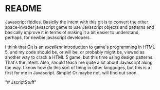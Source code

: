 # README

Javascript fiddles. Basiclly the intent with this git is to convert the other space-invader javascript game to use Javascript objects and patterns and basically improve it in terms of making it a bit easier to understand, perhaps, for newbie javascript developers. 

I think that Git is an *excellent* introduction to game's programming in HTML 5, and my code should be, or will be, or probably might be, viewed as another way to crack a HTML 5 game, but this time using design patterns. That's the intent. Also, should teach me quite a lot about Javascript along the way. I know how do this sort of thing in other langauges, but this is a first for me in Javascript. Simple! Or maybe not. will find out soon.


 
"# JscriptStuff" 
